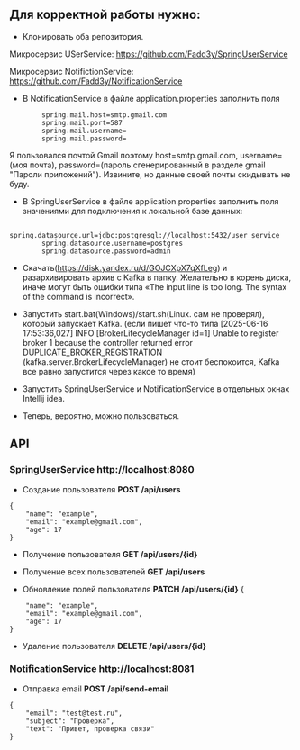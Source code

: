  ## Для корректной работы нужно:

- Клонировать оба репозитория.

Микросервис USerService:
https://github.com/Fadd3y/SpringUserService

Микросервис NotifictionService:
https://github.com/Fadd3y/NotificationService

- В NotificationService в файле application.properties заполнить поля 
```
        spring.mail.host=smtp.gmail.com
        spring.mail.port=587
        spring.mail.username=
        spring.mail.password=
```
Я пользовался почтой Gmail поэтому host=smtp.gmail.com, username=(моя почта), password=(пароль сгенерированный в разделе gmail "Пароли приложений"). Извините, но данные своей почты скидывать не буду.

- В SpringUserService в файле application.properties заполнить поля значениями для подключения к локальной базе данных:
```
        spring.datasource.url=jdbc:postgresql://localhost:5432/user_service
        spring.datasource.username=postgres
        spring.datasource.password=admin
```
- Скачать(https://disk.yandex.ru/d/GOJCXpX7qXfLeg) и разархивировать архив с Kafka в папку. Желательно в корень диска, иначе могут быть ошибки типа «The input line is too long. The syntax of the command is incorrect».

- Запустить start.bat(Windows)/start.sh(Linux. сам не проверял), который запускает Kafka. (если пишет что-то типа [2025-06-16 17:53:36,027] INFO [BrokerLifecycleManager id=1] Unable to register broker 1 because the controller returned error DUPLICATE_BROKER_REGISTRATION (kafka.server.BrokerLifecycleManager) не стоит беспокоится, Kafka все равно запустится через какое то время)

- Запустить SpringUserService и NotificationService в отдельных окнах Intellij idea.

- Теперь, вероятно, можно пользоваться.

## API
### SpringUserService http://localhost:8080

- Создание пользователя          __POST /api/users__
```
{
    "name": "example",
    "email": "example@gmail.com",
    "age": 17
}
```
- Получение пользователя         __GET /api/users/{id}__

- Получение всех пользователей   __GET /api/users__     

- Обновление полей пользователя  __PATCH /api/users/{id}__
{
```
    "name": "example",
    "email": "example@gmail.com",
    "age": 17
}
```
- Удаление пользователя          __DELETE /api/users/{id}__

### NotificationService http://localhost:8081

- Отправка email                  __POST /api/send-email__
```
{
    "email": "test@test.ru",
    "subject": "Проверка",
    "text": "Привет, проверка связи"
}
```

